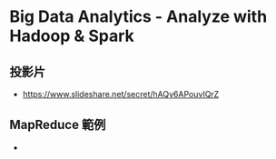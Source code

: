 # Big Data Analytics - Analyze with Hadoop & Spark

## 投影片
- https://www.slideshare.net/secret/hAQy6APouvIQrZ

## MapReduce 範例
- 

